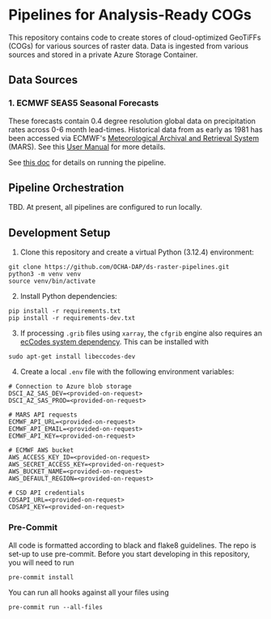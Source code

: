 # Pipelines for Analysis-Ready COGs

This repository contains code to create stores of cloud-optimized GeoTiFFs (COGs) for various sources of raster data. Data is ingested from various sources and stored in a private Azure Storage Container.

## Data Sources

### 1. ECMWF SEAS5 Seasonal Forecasts

These forecasts contain 0.4 degree resolution global data on precipitation rates across 0-6 month lead-times. Historical data from as early as 1981 has been accessed via ECMWF's [Meteorological Archival and Retrieval System](https://www.ecmwf.int/en/forecasts/access-forecasts/access-archive-datasets) (MARS). See this [User Manual](https://www.ecmwf.int/sites/default/files/medialibrary/2017-10/System5_guide.pdf) for more details.

See [this doc](src/seas5/README.md) for details on running the pipeline.

## Pipeline Orchestration

TBD. At present, all pipelines are configured to run locally.


## Development Setup

1. Clone this repository and create a virtual Python (3.12.4) environment:

```
git clone https://github.com/OCHA-DAP/ds-raster-pipelines.git
python3 -m venv venv
source venv/bin/activate
```

2. Install Python dependencies:

```
pip install -r requirements.txt
pip install -r requirements-dev.txt
```

3. If processing `.grib` files using `xarray`, the `cfgrib` engine also requires an [ecCodes system dependency](https://confluence.ecmwf.int/display/ECC/ecCodes+installation). This can be installed with

```
sudo apt-get install libeccodes-dev
```

4. Create a local `.env` file with the following environment variables:

```
# Connection to Azure blob storage
DSCI_AZ_SAS_DEV=<provided-on-request>
DSCI_AZ_SAS_PROD=<provided-on-request>

# MARS API requests
ECMWF_API_URL=<provided-on-request>
ECMWF_API_EMAIL=<provided-on-request>
ECMWF_API_KEY=<provided-on-request>

# ECMWF AWS bucket
AWS_ACCESS_KEY_ID=<provided-on-request>
AWS_SECRET_ACCESS_KEY=<provided-on-request>
AWS_BUCKET_NAME=<provided-on-request>
AWS_DEFAULT_REGION=<provided-on-request>

# CSD API credentials
CDSAPI_URL=<provided-on-request>
CDSAPI_KEY=<provided-on-request>

```

### Pre-Commit

All code is formatted according to black and flake8 guidelines. The repo is set-up to use pre-commit. Before you start developing in this repository, you will need to run

```
pre-commit install
```

You can run all hooks against all your files using

```
pre-commit run --all-files
```
